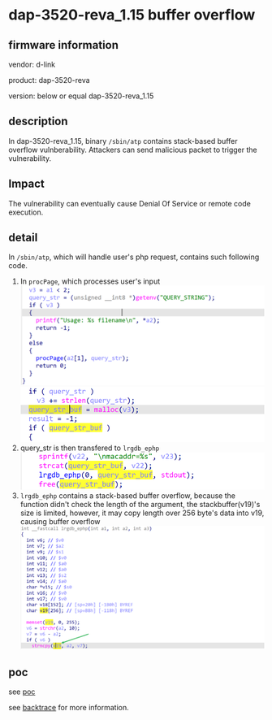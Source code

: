 # dap-3520-reva_1.15 buffer overflow
## firmware information
vendor: d-link

product: dap-3520-reva

version: below or equal dap-3520-reva_1.15

## description
In dap-3520-reva_1.15, binary `/sbin/atp` contains stack-based buffer  overflow vulnberability. Attackers can send malicious packet to trigger the vulnerability.

## Impact
The vulnerability can eventually cause Denial Of Service or remote code execution.

## detail 
In `/sbin/atp`, which will handle user's php request, contains such following code. 
1. In `procPage`, which processes user's input
![query_str](image.png)
![procPage](image-1.png)
2. query_str is then transfered to `lrgdb_ephp`
![alt text](image-2.png)
3. `lrgdb_ephp` contains a stack-based buffer overflow, because the function didn't check the length of the argument, the stackbuffer(v19)'s size is limited, however, it may copy length over 256 byte's data into v19, causing buffer overflow 
![lrgdb_ephp](image-3.png)

## poc
see [poc](./poc)

see [backtrace](./backtrace) for more information.